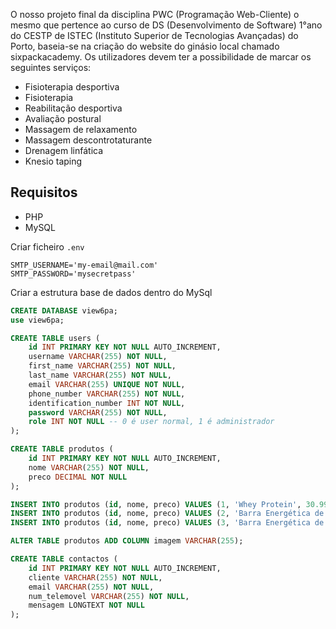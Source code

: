 O nosso projeto final da disciplina PWC (Programação Web-Cliente) o mesmo que pertence ao curso de DS (Desenvolvimento de Software) 1°ano do CESTP de ISTEC (Instituto Superior de Tecnologias Avançadas) do Porto, baseia-se na criação do website do ginásio local chamado sixpackacademy. Os utilizadores devem ter a possibilidade de marcar os seguintes serviços:  
- Fisioterapia desportiva
-  Fisioterapia
- Reabilitação desportiva
-  Avaliação postural
- Massagem de relaxamento
- Massagem descontrotaturante
- Drenagem linfática
- Knesio taping

## Requisitos
- PHP
- MySQL

Criar ficheiro `.env`

```
SMTP_USERNAME='my-email@mail.com'
SMTP_PASSWORD='mysecretpass'
```

Criar a estrutura base de dados dentro do MySql
```sql
CREATE DATABASE view6pa;
use view6pa;

CREATE TABLE users (
    id INT PRIMARY KEY NOT NULL AUTO_INCREMENT,
    username VARCHAR(255) NOT NULL,
    first_name VARCHAR(255) NOT NULL,
    last_name VARCHAR(255) NOT NULL,
    email VARCHAR(255) UNIQUE NOT NULL,
    phone_number VARCHAR(255) NOT NULL,
    identification_number INT NOT NULL,
    password VARCHAR(255) NOT NULL,
    role INT NOT NULL -- 0 é user normal, 1 é administrador
);

CREATE TABLE produtos (
    id INT PRIMARY KEY NOT NULL AUTO_INCREMENT,
    nome VARCHAR(255) NOT NULL,
    preco DECIMAL NOT NULL
);

INSERT INTO produtos (id, nome, preco) VALUES (1, 'Whey Protein', 30.99);
INSERT INTO produtos (id, nome, preco) VALUES (2, 'Barra Energética de Aveia', 5.99);
INSERT INTO produtos (id, nome, preco) VALUES (3, 'Barra Energética de Chocolate', 4.99);

ALTER TABLE produtos ADD COLUMN imagem VARCHAR(255);

CREATE TABLE contactos (
    id INT PRIMARY KEY NOT NULL AUTO_INCREMENT,
    cliente VARCHAR(255) NOT NULL,
    email VARCHAR(255) NOT NULL,
    num_telemovel VARCHAR(255) NOT NULL,
    mensagem LONGTEXT NOT NULL
);

```
